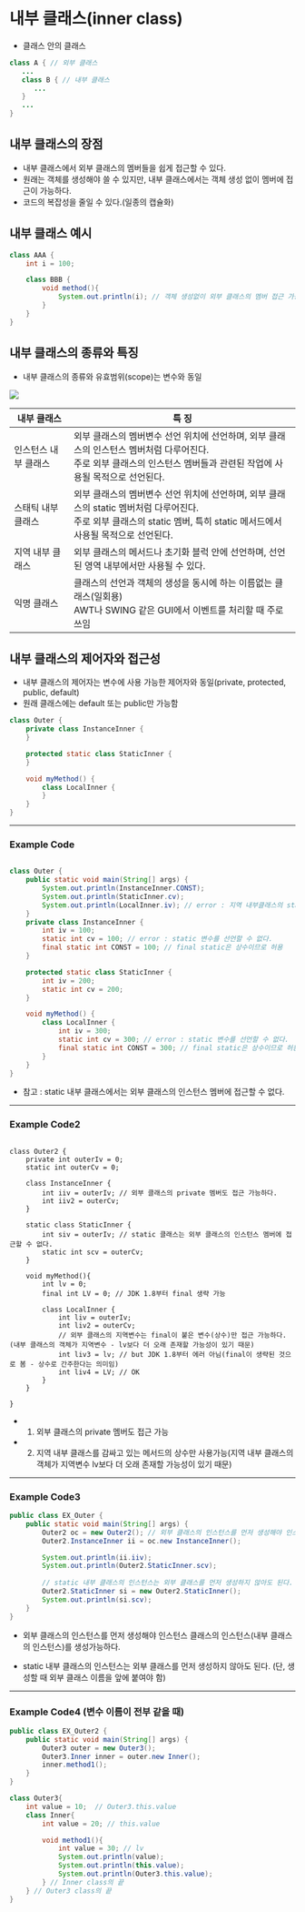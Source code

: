 # 내부 클래스(inner class)
- 클래스 안의 클래스
```java
class A { // 외부 클래스
   ...
   class B { // 내부 클래스
      ...
   }
   ...
}
```

## 내부 클래스의 장점
- 내부 클래스에서 외부 클래스의 멤버들을 쉽게 접근할 수 있다.
- 원래는 객체를 생성해야 쓸 수 있지만, 내부 클래스에서는 객체 생성 없이 멤버에 접근이 가능하다.
- 코드의 복잡성을 줄일 수 있다.(일종의 캡슐화)


## 내부 클래스 예시
```java
class AAA {
    int i = 100;

    class BBB {
        void method(){
            System.out.println(i); // 객체 생성없이 외부 클래스의 멤버 접근 가능
        }
    }
}
```

## 내부 클래스의 종류와 특징
- 내부 클래스의 종류와 유효범위(scope)는 변수와 동일

![](https://images.velog.io/images/nathan29849/post/f52c9675-2151-421f-9be2-2153778d0e3b/image.png)

|내부 클래스|특 징|
|--|--|
|인스턴스 내부 클래스|외부 클래스의 멤버변수 선언 위치에 선언하며, 외부 클래스의 인스턴스 멤버처럼 다루어진다. </br>주로 외부 클래스의 인스턴스 멤버들과 관련된 작업에 사용될 목적으로 선언된다.|
|스태틱 내부 클래스|외부 클래스의 멤버변수 선언 위치에 선언하며, 외부 클래스의 static 멤버처럼 다루어진다. </br>주로 외부 클래스의 static 멤버, 특히 static 메서드에서 사용될 목적으로 선언된다.|
|지역 내부 클래스|외부 클래스의 메서드나 초기화 블럭 안에 선언하며, 선언된 영역 내부에서만 사용될 수 있다.|
|익명 클래스|클래스의 선언과 객체의 생성을 동시에 하는 이름없는 클래스(일회용) </br>AWT나 SWING 같은 GUI에서 이벤트를 처리할 때 주로 쓰임|

## 내부 클래스의 제어자와 접근성
- 내부 클래스의 제어자는 변수에 사용 가능한 제어자와 동일(private, protected, public, default)
- 원래 클래스에는 default 또는 public만 가능함

```java
class Outer {
    private class InstanceInner {
    }

    protected static class StaticInner {
    }

    void myMethod() {
        class LocalInner {
        }
    }
}
```
---

### Example Code

```java

class Outer {
    public static void main(String[] args) {
        System.out.println(InstanceInner.CONST);
        System.out.println(StaticInner.cv);
        System.out.println(LocalInner.iv); // error : 지역 내부클래스의 static 상수는 메서드 내에서만 사용이 가능함.
    }
    private class InstanceInner {
        int iv = 100;
        static int cv = 100; // error : static 변수를 선언할 수 없다.
        final static int CONST = 100; // final static은 상수이므로 허용
    }

    protected static class StaticInner {
        int iv = 200;
        static int cv = 200;
    }

    void myMethod() {
        class LocalInner {
            int iv = 300;
            static int cv = 300; // error : static 변수를 선언할 수 없다.
            final static int CONST = 300; // final static은 상수이므로 허용
        }
    }
}
```

- 참고 : static 내부 클래스에서는 외부 클래스의 인스턴스 멤버에 접근할 수 없다.

---

### Example Code2
```

class Outer2 {
    private int outerIv = 0;
    static int outerCv = 0;

    class InstanceInner {
        int iiv = outerIv; // 외부 클래스의 private 멤버도 접근 가능하다.
        int iiv2 = outerCv;
    }

    static class StaticInner {
        int siv = outerIv; // static 클래스는 외부 클래스의 인스턴스 멤버에 접근할 수 없다.
        static int scv = outerCv;
    }

    void myMethod(){
        int lv = 0;
        final int LV = 0; // JDK 1.8부터 final 생략 가능

        class LocalInner {
            int liv = outerIv;
            int liv2 = outerCv;
            // 외부 클래스의 지역변수는 final이 붙은 변수(상수)만 접근 가능하다. (내부 클래스의 객체가 지역변수 - lv보다 더 오래 존재할 가능성이 있기 때문)
            int liv3 = lv; // but JDK 1.8부터 에러 아님(final이 생략된 것으로 봄 - 상수로 간주한다는 의미임)
            int liv4 = LV; // OK
        }
    }
    
}
```

- 1. 외부 클래스의 private 멤버도 접근 가능
- 2. 지역 내부 클래스를 감싸고 있는 메서드의 상수만 사용가능(지역 내부 클래스의 객체가 지역변수 lv보다 더 오래 존재할 가능성이 있기 때문)

---

### Example Code3
```java
public class EX_Outer {
    public static void main(String[] args) {
        Outer2 oc = new Outer2(); // 외부 클래스의 인스턴스를 먼저 생성해야 인스턴스 클래스의 인스턴스를 생성 가능
        Outer2.InstanceInner ii = oc.new InstanceInner();

        System.out.println(ii.iiv);
        System.out.println(Outer2.StaticInner.scv);
        
        // static 내부 클래스의 인스턴스는 외부 클래스를 먼저 생성하지 않아도 된다. (단, 생성할 때 외부 클래스 이름을 앞에 붙여야 함)
        Outer2.StaticInner si = new Outer2.StaticInner();
        System.out.println(si.scv);        
    }
}    
```
- 외부 클래스의 인스턴스를 먼저 생성해야 인스턴스 클래스의 인스턴스(내부 클래스의 인스턴스)를 생성가능하다.

- static 내부 클래스의 인스턴스는 외부 클래스를 먼저 생성하지 않아도 된다. (단, 생성할 때 외부 클래스 이름을 앞에 붙여야 함)


---

### Example Code4 (변수 이름이 전부 같을 때)

```java
public class EX_Outer2 {
    public static void main(String[] args) {
        Outer3 outer = new Outer3();
        Outer3.Inner inner = outer.new Inner();
        inner.method1();
    }
}

class Outer3{
    int value = 10;  // Outer3.this.value
    class Inner{
        int value = 20; // this.value

        void method1(){
            int value = 30; // lv
            System.out.println(value);
            System.out.println(this.value);
            System.out.println(Outer3.this.value);
        } // Inner class의 끝
    } // Outer3 class의 끝
}
```
